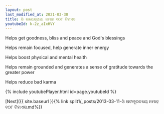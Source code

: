 ```yaml
---
layout: post
last_modified_at: 2021-03-30
title: ଓଁ ଉପେନ୍ଦ୍ରାୟା ନମାହ ୧୦୮ ଟିମଏସ
youtubeId: k-2z_aIxHVY
---
```

 
 
Helps get goodness, bliss and peace and God's blessings
 
Helps remain focused, help generate inner energy 
 
Helps boost physical and mental health 
 
Helps remain grounded and generates a sense of gratitude towards the greater power 
 
Helps reduce bad karma
 
 
 
 


{% include youtubePlayer.html id=page.youtubeId %}
 
[Next]({{ site.baseurl }}{% link  split1/_posts/2013-03-11-ଓଁ ଷଟମୂରତୟେ ନମାହ ୧୦୮ ଟିମଏସ.md%})
 
